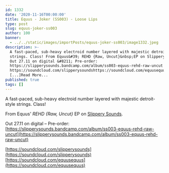 ```yaml
---
id: 1332
date: '2020-11-16T00:00:00'
title: Equus - Joker (SS003) - Loose Lips
type: post
slug: equus-joker-ss003
author: 100
banner:
  - ../../static/images/importPosts/equus-joker-ss003/image1332.jpeg
description: >-
  A fast-paced, sub-heavy electroid number layered with majestic detroit-style
  strings. Class! From Equus&#39; REHD {Raw, Uncut}&nbsp;EP on Slippery Sounds.
  Out 27.11 on digital &#8211; Pre-order:
  https://slipperysounds.bandcamp.com/album/ss003-equus-rehd-raw-uncut
  https://soundcloud.com/slipperysoundshttps://soundcloud.com/equusequus
  [...]Read More...
published: true
tags: []
---
```

A fast-paced, sub-heavy electroid number layered with majestic detroit-style strings. Class!

From Equus' _REHD {Raw, Uncut}_ EP on [Slippery Sounds](https://slipperysounds.bandcamp.com/).

Out 27.11 on digital – Pre-order: [https://slipperysounds.bandcamp.com/album/ss003-equus-rehd-raw-uncut](https://slipperysounds.bandcamp.com/album/ss003-equus-rehd-raw-uncut)

[https://soundcloud.com/slipperysounds](https://soundcloud.com/slipperysounds)  
[https://soundcloud.com/equusequus](https://soundcloud.com/equusequus)